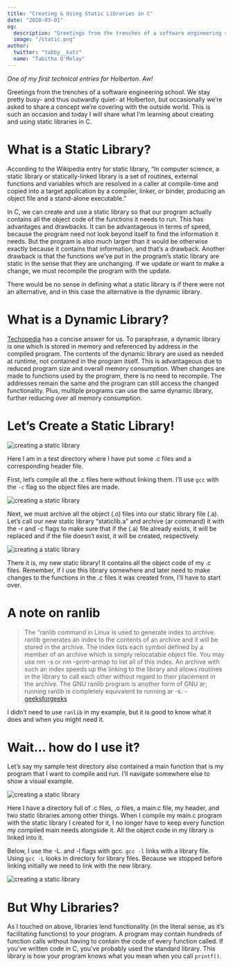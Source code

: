 ```yaml
---
title: "Creating & Using Static Libraries in C"
date: "2020-03-01"
og:
  description: "Greetings from the trenches of a software engineering school."
  image: "/static.png"
author:
  twitter: "tabby__katz"
  name: "Tabitha O'Melay"
---
```


_One of my first technical entries for Holberton. Aw!_

Greetings from the trenches of a software engineering school. We stay pretty busy- and thus outwardly quiet- at Holberton, but occasionally we’re asked to share a concept we’re covering with the outside world. This is such an occasion and today I will share what I’m learning about creating and using static libraries in C.

# What is a Static Library?

According to the Wikipedia entry for static library, “In computer science, a static library or statically-linked library is a set of routines, external functions and variables which are resolved in a caller at compile-time and copied into a target application by a compiler, linker, or binder, producing an object file and a stand-alone executable.”


In C, we can create and use a static library so that our program actually contains all the object code of the functions it needs to run. This has advantages and drawbacks. It can be advantageous in terms of speed, because the program need not look beyond itself to find the information it needs. But the program is also much larger than it would be otherwise exactly because it contains that information, and that’s a drawback. Another drawback is that the functions we’ve put in the program’s static library are static in the sense that they are unchanging. If we update or want to make a change, we must recompile the program with the update.


There would be no sense in defining what a static library is if there were not an alternative, and in this case the alternative is the dynamic library.

# What is a Dynamic Library?

[Techopedia](https://www.techopedia.com/definition/27133/dynamic-library) has a concise answer for us. To paraphrase, a dynamic library is one which is stored in memory and referenced by address in the compiled program. The contents of the dynamic library are used as needed at runtime, not contained in the program itself. This is advantageous due to reduced program size and overall memory consumption. When changes are made to functions used by the program, there is no need to recompile. The addresses remain the same and the program can still access the changed functionality. Plus, multiple programs can use the same dynamic library, further reducing over all memory consumption.

# Let’s Create a Static Library!

![creating a static library](/static1.png)

Here I am in a test directory where I have put some .c files and a corresponding header file.


First, let’s compile all the .c files here without linking them. I’ll use `gcc` with the `-c` flag so the object files are made.

![creating a static library](/static2.png)

Next, we must archive all the object (.o) files into our static library file (.a). Let’s call our new static library “staticlib.a” and archive (ar command) it with the -r and -c flags to make sure that if the (.a) file already exists, it will be replaced and if the file doesn’t exist, it will be created, respectively.

![creating a static library](/static3.png)         

There it is, my new static library! It contains all the object code of my .c files. Remember, if I use this library somewhere and later need to make changes to the functions in the .c files it was created from, I’ll have to start over.

# A note on ranlib

>The “ranlib command in Linux is used to generate index to archive. ranlib generates an index to the contents of an archive and it will be stored in the archive. The index lists each symbol defined by a member of an archive which is simply relocatable object file. You may use nm -s or nm –print-armap to list all of this index. An archive with such an index speeds up the linking to the library and allows routines in the library to call each other without regard to their placement in the archive. The GNU ranlib program is another form of GNU ar; running ranlib is completely equivalent to running ar -s. -[geeksforgeeks](https://www.geeksforgeeks.org/ranlib-command-in-linux-with-examples/)


I didn’t need to use `ranlib` in my example, but it is good to know what it does and when you might need it.

# Wait… how do I use it?

Let’s say my sample test directory also contained a main function that is my program that I want to compile and run. I’ll navigate somewhere else to show a visual example.

 ![creating a static library](/static4.png) 

Here I have a directory full of .c files, .o files, a main.c file, my header, and two static libraries among other things. When I compile my main.c program with the static library I created for it, I no longer have to keep every function my compiled main needs alongside it. All the object code in my library is linked into it.


Below, I use the -L. and -l flags with gcc. `gcc -l` links with a library file. Using `gcc -L` looks in directory for library files. Because we stopped before linking initially we need to link with the new library.

![creating a static library](/static5.png)   

# But Why Libraries?

As I touched on above, libraries lend functionality (in the literal sense, as it’s facilitating functions) to your program. A program may contain hundreds of function calls without having to contain the code of every function called. If you’ve written code in C, you’ve probably used the standard library. This library is how your program knows what you mean when you call `printf()`.
